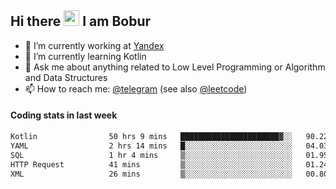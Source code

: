 ## Hi there <img src="https://media.giphy.com/media/hvRJCLFzcasrR4ia7z/giphy.gif" width="25px" height="25px"> I am Bobur

- 💼 I’m currently working at [Yandex](https://yandex.ru/)
- 🌱 I’m currently learning Kotlin
- 💬 Ask me about anything related to Low Level Programming or Algorithm and Data Structures
- 📫 How to reach me: [@telegram](https://t.me/octoant) (see also [@leetcode](https://leetcode.com/octoant/))    

#### Coding stats in last week

<!--START_SECTION:waka-->

```txt
Kotlin                50 hrs 9 mins   ██████████████████████▓░░   90.22 %
YAML                  2 hrs 14 mins   █░░░░░░░░░░░░░░░░░░░░░░░░   04.03 %
SQL                   1 hr 4 mins     ▒░░░░░░░░░░░░░░░░░░░░░░░░   01.95 %
HTTP Request          41 mins         ▒░░░░░░░░░░░░░░░░░░░░░░░░   01.24 %
XML                   26 mins         ▒░░░░░░░░░░░░░░░░░░░░░░░░   00.80 %
```

<!--END_SECTION:waka-->
